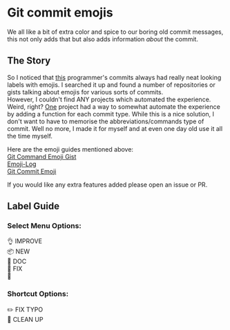 # Git commit emojis

We all like a bit of extra color and spice to our boring old commit messages, this not only adds that but also adds information *about* the commit.  

## The Story
So I noticed that [this](https://github.com/msaaddev) programmer's commits always had really neat looking labels with emojis. I searched it up and found a number of repositories or gists talking about emojis for various sorts of commits.  
However, I couldn't find ANY projects which automated the experience. Weird, right? [One](https://github.com/ahmadawais/Emoji-Log) project had a way to somewhat automate the experience by adding a function for each commit type. While this is a nice solution, I don't want to have to memorise the abbreviations/commands type of commit. Well no more, I made it for myself and at even one day old use it all the time myself.

Here are the emoji guides mentioned above:  
[Git Command Emoji Gist](https://gist.github.com/parmentf/035de27d6ed1dce0b36a)  
[Emoji-Log](https://github.com/ahmadawais/Emoji-Log)  
[Git Commit Emoji](https://github.com/liuchengxu/git-commit-emoji-cn)  


If you would like any extra features added please open an issue or PR.

## Label Guide
### Select Menu Options:  

👌 IMPROVE <mesage>  
📦 NEW <message>  
📖 DOC <message>  
🐛 FIX <message>   
🔖 <version>   

### Shortcut Options:   
✏️ FIX TYPO  
🧹 CLEAN UP

